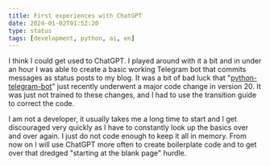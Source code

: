 ```yaml
---
title: First experiences with ChatGPT
date: 2024-01-02T01:52:20
type: status
tags: [development, python, ai, en]
---
```


I think I could get used to ChatGPT. I played around with it a bit and in under an hour I was able to create a basic working Telegram bot that commits messages as status posts to my blog. It was a bit of bad luck that "[python-telegram-bot](https://github.com/python-telegram-bot/python-telegram-bot/wiki/Transition-guide-to-Version-20.0)" just recently underwent a major code change in version 20. It was just not trained to these changes, and I had to use the transition guide to correct the code.

I am not a developer, it usually takes me a long time to start and I get discouraged very quickly as I have to constantly look up the basics over and over again. I just do not code enough to keep it all in memory. From now on I will use ChatGPT more often to create boilerplate code and to get over that dredged "starting at the blank page" hurdle.
